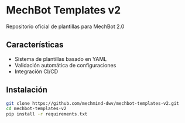 # MechBot Templates v2

Repositorio oficial de plantillas para MechBot 2.0

## Características
- Sistema de plantillas basado en YAML
- Validación automática de configuraciones
- Integración CI/CD

## Instalación
```bash
git clone https://github.com/mechmind-dwv/mechbot-templates-v2.git
cd mechbot-templates-v2
pip install -r requirements.txt
